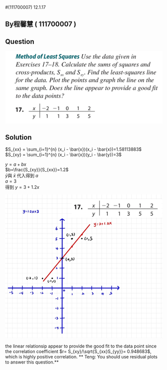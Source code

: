 #(111700007) 12.1.17

## By程馨慧 ( 111700007 )

## Question
 
 ![image](https://github.com/HWTeng-Course/202402-Statistics/blob/main/Images/S__27295749.jpg)

## Solution


$S_{xx} = \sum_{i=1}^{n} (x_i - \bar{x})(x_i - \bar{x})=1.58113883$\
$S_{xy} = \sum_{i=1}^{n} (x_i - \bar{x})(y_i - \bar{y})=3$

$y=a+bx$\
$b=\frac{S_{xy}}{S_{xx}}=1.2$\
$\bar{y}$與 $\bar{x}$ 代入得到 $a$\
$a=3$\
得到 $y=3+1.2x$

 ![image](https://github.com/HWTeng-Course/202402-Statistics/blob/main/Images/11.jpg)



the linear relationsip appear to provide the good fit to the data point since the correlation coefficient $r= S_{xy}/\sqrt{S_{xx}S_{yy}}= 0.948683$, which is highly positive correlation.
** Teng: You should use residual plots to answer this question.**
